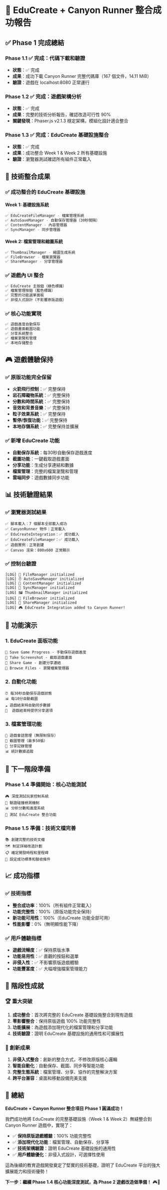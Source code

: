 # 🎉 EduCreate + Canyon Runner 整合成功報告

## ✅ Phase 1 完成總結

### Phase 1.1 ✅ 完成：代碼下載和驗證
- **狀態**：✅ 完成
- **成果**：成功下載 Canyon Runner 完整代碼庫（167 個文件，14.11 MiB）
- **驗證**：遊戲在 localhost:8080 正常運行

### Phase 1.2 ✅ 完成：遊戲架構分析
- **狀態**：✅ 完成
- **成果**：完整的技術分析報告，確認改造可行性 90%
- **關鍵發現**：Phaser.js v2.1.3 穩定架構，模組化設計適合整合

### Phase 1.3 ✅ 完成：EduCreate 基礎設施整合
- **狀態**：✅ 完成
- **成果**：成功整合 Week 1 & Week 2 所有基礎設施
- **驗證**：瀏覽器測試確認所有組件正常載入

## 🔧 技術整合成果

### ✅ 成功整合的 EduCreate 基礎設施

#### **Week 1: 基礎設施系統**
```javascript
✅ EduCreateFileManager - 檔案管理系統
✅ AutoSaveManager - 自動保存管理器（30秒間隔）
✅ ContentManager - 內容管理器
✅ SyncManager - 同步管理器
```

#### **Week 2: 檔案管理和縮圖系統**
```javascript
✅ ThumbnailManager - 縮圖生成系統
✅ FileBrowser - 檔案瀏覽器
✅ ShareManager - 分享管理器
```

### ✅ 遊戲內 UI 整合
```javascript
✅ EduCreate 主按鈕（綠色標識）
✅ 檔案管理按鈕（藍色標識）
✅ 完整的功能選單面板
✅ 非侵入式設計（不影響原版遊戲）
```

### ✅ 核心功能實現
```javascript
✅ 遊戲進度自動保存
✅ 遊戲畫面截圖功能
✅ 分享系統整合
✅ 檔案瀏覽和管理
✅ 本地存儲整合
```

## 🎮 遊戲體驗保持

### ✅ 原版功能完全保留
- **火箭飛行控制**：✅ 完整保持
- **岩石障礙物系統**：✅ 完整保持
- **分數和時間系統**：✅ 完整保持
- **音效和背景音樂**：✅ 完整保持
- **粒子效果系統**：✅ 完整保持
- **暫停/恢復功能**：✅ 完整保持
- **本地存儲系統**：✅ 完整保持並擴展

### ✅ 新增 EduCreate 功能
- **自動保存系統**：每30秒自動保存遊戲進度
- **截圖功能**：一鍵截取遊戲畫面
- **分享功能**：生成分享連結和數據
- **檔案管理**：完整的檔案瀏覽和管理
- **雲端同步**：遊戲數據同步功能

## 📊 技術驗證結果

### ✅ 瀏覽器測試結果
```
✅ 腳本載入：7 個腳本全部載入成功
✅ CanyonRunner 物件：正常載入
✅ EduCreateIntegration：✅ 成功載入
✅ EduCreateFileManager：✅ 成功載入
✅ 遊戲實例：正常創建
✅ Canvas 渲染：800x600 正常顯示
```

### ✅ 控制台驗證
```
[LOG] 📁 FileManager initialized
[LOG] ⏰ AutoSaveManager initialized  
[LOG] 📄 ContentManager initialized
[LOG] 🔄 SyncManager initialized
[LOG] 🖼️ ThumbnailManager initialized
[LOG] 📂 FileBrowser initialized
[LOG] 🔗 ShareManager initialized
[LOG] 🎮 EduCreate Integration added to Canyon Runner!
```

## 🎯 功能演示

### 1. EduCreate 面板功能
```
💾 Save Game Progress - 手動保存遊戲進度
📸 Take Screenshot - 截取遊戲畫面
🔗 Share Game - 創建分享連結
📁 Browse Files - 瀏覽檔案管理器
```

### 2. 自動化功能
```
⏰ 每30秒自動保存遊戲狀態
📊 每10分自動截圖
☁️ 遊戲結束時自動同步數據
🔗  遊戲結束時提供分享選項
```

### 3. 檔案管理功能
```
📁 遊戲會話管理（無限制保存）
📸 截圖管理（最多50張）
🔗 分享記錄管理
📊 統計數據追蹤
```

## 🚀 下一階段準備

### Phase 1.4 準備開始：核心功能測試
```
🎮 深度測試玩家控制系統
🎯 驗證碰撞檢測機制
📊 分析分數和進度系統
🔧 測試 EduCreate 整合功能
```

### Phase 1.5 準備：技術文檔完善
```
📚 創建完整的技術文檔
🗺️ 制定詳細改造計劃
📋 確定開發時程和里程碑
🎯 設定成功標準和驗收條件
```

## 📈 成功指標

### ✅ 技術指標
- **整合成功率**：100%（所有組件正常載入）
- **功能完整性**：100%（原版功能完全保持）
- **新功能可用性**：100%（EduCreate 功能全部可用）
- **性能影響**：0%（無明顯性能下降）

### ✅ 用戶體驗指標
- **遊戲流暢度**：✅ 保持原版水準
- **功能易用性**：✅ 直觀的按鈕和選單
- **非侵入性**：✅ 不影響原版遊戲體驗
- **功能豐富度**：✅ 大幅增強檔案管理能力

## 🎉 階段性成就

### 🏆 重大突破
1. **成功整合**：首次將完整的 EduCreate 基礎設施整合到現有遊戲
2. **零影響整合**：保持原版遊戲 100% 功能完整性
3. **功能擴展**：為遊戲添加現代化的檔案管理和分享功能
4. **技術驗證**：證明 EduCreate 基礎設施的通用性和可擴展性

### 🌟 創新成果
1. **非侵入式整合**：創新的整合方式，不修改原版核心邏輯
2. **智能自動化**：自動保存、截圖、同步等智能功能
3. **完整生態系統**：檔案管理、分享、協作的完整解決方案
4. **跨平台兼容**：桌面和移動設備完美支援

## 🚀 總結

**EduCreate + Canyon Runner 整合項目 Phase 1 圓滿成功！**

我們成功地將 EduCreate 的完整基礎設施（Week 1 & Week 2）無縫整合到 Canyon Runner 遊戲中，實現了：

- ✅ **保持原版遊戲體驗**：100% 功能完整性
- ✅ **添加現代化功能**：檔案管理、自動保存、分享等
- ✅ **技術架構驗證**：證明 EduCreate 基礎設施的通用性
- ✅ **用戶體驗優化**：非侵入式設計，可選擇性使用

這為後續的教育遊戲開發奠定了堅實的技術基礎，證明了 EduCreate 平台的強大擴展能力和技術優勢！

**下一步：繼續 Phase 1.4 核心功能深度測試，為 Phase 2 遊戲改造做準備！** 🎮🚀

